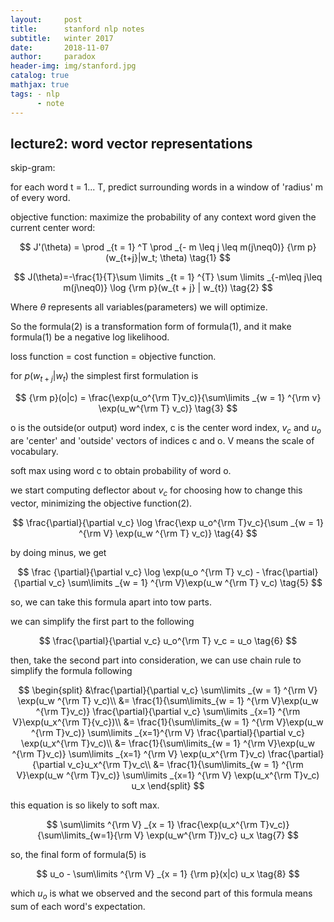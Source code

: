 ```yaml
---
layout:     post
title:      stanford nlp notes
subtitle:   winter 2017
date:       2018-11-07
author:     paradox
header-img: img/stanford.jpg
catalog: true
mathjax: true
tags: - nlp
      - note
---
```


## lecture2: word vector representations

skip-gram:

for each word t = 1... T, predict surrounding words in a window of 'radius' m of every word.

objective function: maximize the probability of any context word given the current center word:

$$
J'(\theta) = \prod _{t = 1} ^T \prod _{- m \leq j \leq m(j\neq0)} {\rm p}(w_{t+j}|w_t; \theta) \tag{1}
$$

$$
J(\theta)=-\frac{1}{T}\sum \limits _{t = 1} ^{T} \sum \limits _{-m\leq j\leq m(j\neq0)} \log {\rm p}(w_{t + j} | w_{t}) \tag{2}
$$

Where $\theta$ represents all variables(parameters) we will optimize.

So the formula(2) is a transformation form of formula(1), and it make formula(1) be a negative log likelihood. 

loss function = cost function = objective function.

for $p(w_{t+j} |w_{t})$ the simplest first formulation is

$$
{\rm p}(o|c) = \frac{\exp(u_o^{\rm T}v_c)}{\sum\limits _{w = 1} ^{\rm v} \exp(u_w^{\rm T} v_c)} \tag{3}
$$

o is the outside(or output) word index, c is the center word index, $v_c$ and $u_o$ are 'center' and 'outside' vectors of indices c and o. V means the scale of vocabulary.

soft max using word c to obtain probability of word o.

we start computing deflector about $v_c$ for choosing how to change this vector, minimizing the objective function(2). 

$$
\frac{\partial}{\partial v_c} \log \frac{\exp u_o^{\rm T}v_c}{\sum _{w = 1} ^{\rm V} \exp(u_w ^{\rm T} v_c)} \tag{4}
$$

by doing minus, we get

$$
\frac {\partial}{\partial v_c} \log \exp(u_o ^{\rm T} v_c) - \frac{\partial}{\partial v_c} \sum\limits _{w =  1} ^{\rm V}\exp(u_w ^{\rm T} v_c) \tag{5}
$$

so, we can take this formula apart into tow parts.

we can simplify the first part to the following

$$
\frac{\partial}{\partial v_c} u_o^{\rm T} v_c = u_o \tag{6}
$$

then, take the second part into consideration, we can use chain rule to simplify the formula following

$$
\begin{split}
&\frac{\partial}{\partial v_c} \sum\limits _{w = 1} ^{\rm V} \exp(u_w ^{\rm T} v_c)\\
&= \frac{1}{\sum\limits_{w = 1} ^{\rm V}\exp(u_w ^{\rm T}v_c)} \frac{\partial}{\partial v_c}
\sum\limits _{x=1} ^{\rm V}\exp(u_x^{\rm T}{v_c})\\
&= \frac{1}{\sum\limits_{w = 1} ^{\rm V}\exp(u_w ^{\rm T}v_c)} \sum\limits _{x=1}^{\rm V} \frac{\partial}{\partial v_c} \exp(u_x^{\rm T}v_c)\\
&= \frac{1}{\sum\limits_{w = 1} ^{\rm V}\exp(u_w ^{\rm T}v_c)} \sum\limits _{x=1} ^{\rm V} \exp(u_x^{\rm T}v_c) \frac{\partial}{\partial v_c}u_x^{\rm T}v_c\\
&= \frac{1}{\sum\limits_{w = 1} ^{\rm V}\exp(u_w ^{\rm T}v_c)} \sum\limits _{x=1} ^{\rm V} \exp(u_x^{\rm T}v_c) u_x
\end{split}
$$

this equation is so likely to soft max.

$$
\sum\limits ^{\rm V} _{x = 1} \frac{\exp(u_x^{\rm T}v_c)}{\sum\limits_{w=1}{\rm V} \exp(u_w^{\rm T})v_c} u_x \tag{7}
$$

so, the final form of formula(5) is

$$
u_o - \sum\limits ^{\rm V} _{x = 1} {\rm p}(x|c) u_x \tag{8}
$$

which $u_o$ is what we observed and the second part of this formula means sum of each word's expectation.